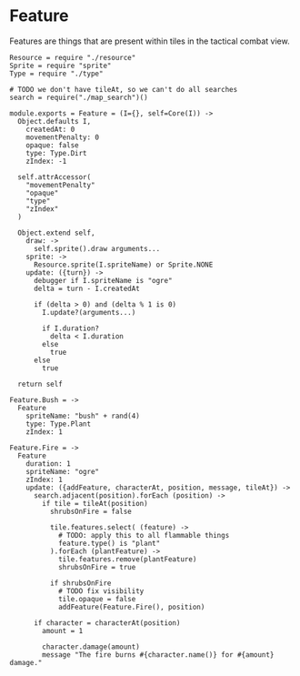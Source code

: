 Feature
=======

Features are things that are present within tiles in the tactical combat view.

    Resource = require "./resource"
    Sprite = require "sprite"
    Type = require "./type"

    # TODO we don't have tileAt, so we can't do all searches
    search = require("./map_search")()

    module.exports = Feature = (I={}, self=Core(I)) ->
      Object.defaults I,
        createdAt: 0
        movementPenalty: 0
        opaque: false
        type: Type.Dirt
        zIndex: -1

      self.attrAccessor(
        "movementPenalty"
        "opaque"
        "type"
        "zIndex"
      )

      Object.extend self,
        draw: ->
          self.sprite().draw arguments...
        sprite: ->
          Resource.sprite(I.spriteName) or Sprite.NONE
        update: ({turn}) ->
          debugger if I.spriteName is "ogre"
          delta = turn - I.createdAt

          if (delta > 0) and (delta % 1 is 0)
            I.update?(arguments...)

            if I.duration?
              delta < I.duration
            else
              true
          else
            true

      return self

    Feature.Bush = ->
      Feature
        spriteName: "bush" + rand(4)
        type: Type.Plant
        zIndex: 1

    Feature.Fire = ->
      Feature
        duration: 1
        spriteName: "ogre"
        zIndex: 1
        update: ({addFeature, characterAt, position, message, tileAt}) ->
          search.adjacent(position).forEach (position) ->
            if tile = tileAt(position)
              shrubsOnFire = false

              tile.features.select( (feature) ->
                # TODO: apply this to all flammable things
                feature.type() is "plant"
              ).forEach (plantFeature) ->
                tile.features.remove(plantFeature)
                shrubsOnFire = true

              if shrubsOnFire
                # TODO fix visibility
                tile.opaque = false
                addFeature(Feature.Fire(), position)

          if character = characterAt(position)
            amount = 1

            character.damage(amount)
            message "The fire burns #{character.name()} for #{amount} damage."
